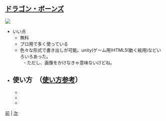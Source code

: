 ## [ドラゴン・ボーンズ](http://dragonbones.com/en/index.html)

![](https://raw.githubusercontent.com/175B005/weekreport3/master/dorgon.png)

- いい点  
    - 無料  
    - プロ用で多く使っている  
    - 色々な形式で書き出しが可能。unity(ゲーム用)HTML5(動く絵用)などいろいろあった。  
    - ただし、画像をかけなきゃ意味ないけどね。
- 使い方　（[使い方参考](http://dragonbones.effecthub.com/DBGettingStarted_V2.0_ja.html)）  
    - 
    - 
    - 
    - 
    
[前](https://github.com/175B005/weekreport2) | [次](https://github.com/175B005/weekreport4)
